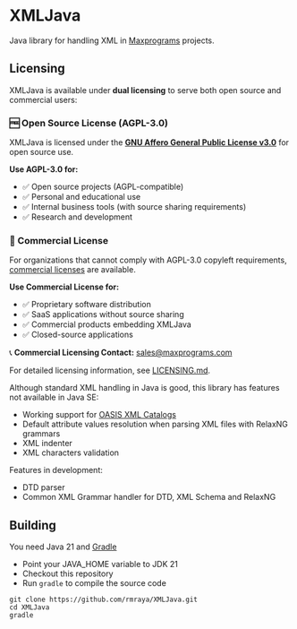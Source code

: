 # XMLJava

Java library for handling XML in [Maxprograms](https://maxprograms.com) projects.

## Licensing

XMLJava is available under **dual licensing** to serve both open source and commercial users:

### 🆓 Open Source License (AGPL-3.0)

XMLJava is licensed under the [**GNU Affero General Public License v3.0**](LICENSE) for open source use.

**Use AGPL-3.0 for:**

- ✅ Open source projects (AGPL-compatible)
- ✅ Personal and educational use
- ✅ Internal business tools (with source sharing requirements)
- ✅ Research and development

### 💼 Commercial License

For organizations that cannot comply with AGPL-3.0 copyleft requirements, [commercial licenses](LICENSE-COMMERCIAL) are available.

**Use Commercial License for:**

- ✅ Proprietary software distribution
- ✅ SaaS applications without source sharing
- ✅ Commercial products embedding XMLJava
- ✅ Closed-source applications

📞 **Commercial Licensing Contact:** [sales@maxprograms.com](mailto:sales@maxprograms.com)

For detailed licensing information, see [LICENSING.md](LICENSING.md).

Although standard XML handling in Java is good, this library has features not available in Java SE:

- Working support for [OASIS XML Catalogs](https://www.oasis-open.org/committees/entity/spec.html)
- Default attribute values resolution when parsing XML files with RelaxNG grammars
- XML indenter
- XML characters validation

Features in development:

- DTD parser
- Common XML Grammar handler for DTD, XML Schema and RelaxNG

## Building

You need Java 21 and [Gradle](https://gradle.org/)

- Point your JAVA_HOME variable to JDK 21
- Checkout this repository
- Run `gradle` to compile the source code

``` text
git clone https://github.com/rmraya/XMLJava.git
cd XMLJava
gradle
```
